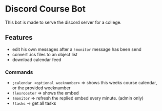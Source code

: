 # Discord Course Bot
This bot is made to serve the discord server for a college.



## Features

- edit his own messages after a `!monitor` message has been send
- convert .ics files to an object list
- download calendar feed



### Commands

- `;calendar <optional weeknumber>` => shows this weeks course calendar, or the provided weeknumber
- `!lesrooster` => shows the embed
- `!monitor` => refresh the replied embed every minute. (admin only)
- `!tasks` => get all tasks